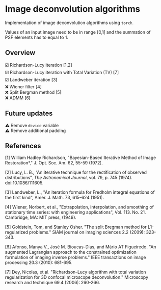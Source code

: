 # Image deconvolution algorithms
Implementation of image deconvolution algorithms using `torch`.

Values of an input image need to be in range [0,1] and the summation of PSF elements has to equal to 1.

## Overview

☑️ Richardson-Lucy iteration [1,2]</br>
☑️ Richardson-Lucy iteration with Total Variation (TV) [7]</br>
☑️ Landweber iteration [3]</br>
❌ Wiener filter [4]</br>
❌ Split Bergman method [5]</br>
❌ ADMM [6]</br>

## Future updates

⚠️ Remove `device` variable</br>
⚠️ Remove additional padding

## References

[1] William Hadley Richardson, "Bayesian-Based Iterative Method of Image Restoration*," J. Opt. Soc. Am. 62, 55-59 (1972).

[2] Lucy, L. B., “An iterative technique for the rectification of observed distributions”, *The Astronomical Journal*, vol. 79, p. 745 (1974). doi:10.1086/111605.

[3] Landweber, L., "An iteration formula for Fredholm integral equations of the first kind", Amer. J. Math. 73, 615–624 (1951).

[4] Wiener, Norbert, et al., "Extrapolation, interpolation, and smoothing of stationary time series: with engineering applications", Vol. 113. No. 21. Cambridge, MA: MIT press, (1949).

[5] Goldstein, Tom, and Stanley Osher. "The split Bregman method for L1-regularized problems." SIAM journal on imaging sciences 2.2 (2009): 323-343.

[6] Afonso, Manya V., José M. Bioucas-Dias, and Mário AT Figueiredo. "An augmented Lagrangian approach to the constrained optimization formulation of imaging inverse problems." IEEE transactions on image processing 20.3 (2010): 681-695.

[7] Dey, Nicolas, et al. "Richardson–Lucy algorithm with total variation regularization for 3D confocal microscope deconvolution." Microscopy research and technique 69.4 (2006): 260-266.
